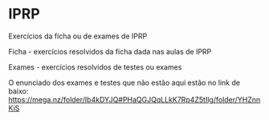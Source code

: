 # IPRP
Exercícios da ficha ou de exames de IPRP

Ficha - exercícios resolvidos da ficha dada nas aulas de IPRP

Exames - exercícios resolvidos de testes ou exames

O enunciado dos exames e testes que não estão aqui estão no link de baixo:
https://mega.nz/folder/Ib4kDYJQ#PHaQGJQqLLkK7Rp4Z5tIlg/folder/YHZnnKiS
